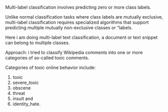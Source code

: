 Multi-label classification involves predicting zero or more class labels.

Unlike normal classification tasks where class labels are mutually exclusive, multi-label classification requires specialized algorithms that support predicting multiple mutually non-exclusive classes or “labels.

Here i am doing multi-label text classification, a document or text snippet can belong to multiple classes. 

Approach: i tried to classify Wikipedia comments into one or more categories of so-called toxic comments. 

Categories of toxic online behavior include:
1. toxic  
2. severe_toxic 
3. obscene 
4. threat  
5. insult and 
6. identity_hate.
